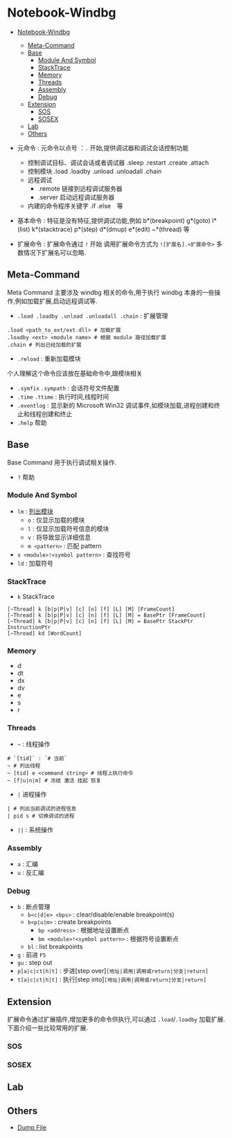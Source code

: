 # Notebook-Windbg

* [Notebook-Windbg](#notebook-windbg)
  * [Meta-Command](#meta-command)
  * [Base](#base)
    * [Module And Symbol](#module-and-symbol)
    * [StackTrace](#stacktrace)
    * [Memory](#memory)
    * [Threads](#threads)
    * [Assembly](#assembly)
    * [Debug](#debug)
  * [Extension](#extension)
    * [SOS](#sos)
    * [SOSEX](#sosex)
  * [Lab](#lab)
  * [Others](#others)

* 元命令 : 元命令以点号 ：`.` 开始,提供调试器和调试会话控制功能
  * 控制调试目标、调试会话或者调试器 .sleep .restart .create .attach
  * 控制模块 .load .loadby .unload .unloadall .chain
  * 远程调试
    * .remote 链接到远程调试服务器
    * .server 启动远程调试服务器
  * 内建的命令程序关键字 .if .else　等
* 基本命令 : 特征是没有特征,提供调试功能,例如 b*(breakpoint) g*(goto) l*(list) k*(stacktrace) p*(step) d*(dmup) e*(edit) ~*(thread) 等
* 扩展命令 : 扩展命令通过 `!` 开始 调用扩展命令方式为 `![扩展名].<扩展命令>` 多数情况下扩展名可以忽略.

## Meta-Command

Meta Command 主要涉及 windbg 相关的命令,用于执行 windbg 本身的一些操作,例如加载扩展,启动远程调试等.

* `.load .loadby .unload .unloadall .chain` : 扩展管理

```shell
.load <path_to_ext/ext.dll> # 加载扩展
.loadby <ext> <module name> # 根据 module 路径加载扩展
.chain # 列出已经加载的扩展
```

* `.reload` : 重新加载模块

个人理解这个命令应该放在基础命令中,跟模块相关

* `.symfix` `.sympath` : 会话符号文件配置
* `.time` `.ttime` : 执行时间,线程时间
* `.eventlog` : 显示新的 Microsoft Win32 调试事件,如模块加载,进程创建和终止和线程创建和终止
* `.help` 帮助

## Base

Base Command 用于执行调试相关操作.

* `?` 帮助

### Module And Symbol

* `lm` : [列出模块](https://docs.microsoft.com/zh-cn/windows-hardware/drivers/debugger/lm--list-loaded-modules-)
  * `o` : 仅显示加载的模块
  * `l` : 仅显示加载符号信息的模块
  * `v` : 将导致显示详细信息
  * `m <pattern>` : 匹配 pattern
* `x <module>!<symbol pattern>` : 查找符号
* `ld` : 加载符号

### StackTrace

* `k` StackTrace

```shell
[~Thread] k [b|p|P|v] [c] [n] [f] [L] [M] [FrameCount]
[~Thread] k [b|p|P|v] [c] [n] [f] [L] [M] = BasePtr [FrameCount]
[~Thread] k [b|p|P|v] [c] [n] [f] [L] [M] = BasePtr StackPtr InstructionPtr
[~Thread] kd [WordCount]
```

### Memory

* d
* dt
* dx
* dv
* e
* s
* r

### Threads

* `~` : 线程操作

```shell
# `[tid]` : `# 当前`
~ # 列出线程
~ [tid] e <command string> # 线程上执行命令
~ [f|u|n|m] # 冻结 激活 挂起 恢复
```

* `|` 进程操作

```shell
| # 列出当前调试的进程信息
| pid s # 切换调试的进程
```

* `||` : 系统操作

### Assembly

* `a` : 汇编
* `u` : 反汇编

### Debug

* `b` : 断点管理
  * `b<c|d|e> <bps>` : clear/disable/enable breakpoint(s)
  * `b<p|u|m>` : create breakpoints
    * `bp <address>` : 根据地址设置断点
    * `bm <module>!<symbol pattern>` : 根据符号设置断点
  * `bl` : list breakpoints
* `g` : 前进 `F5`
* `gu` : step out
* `p[a|c|ct|h|t]` : 步进[step over]`[地址|调用|调用或return|分支|return]`
* `t[a|c|ct|h|t]` : 执行[step into]`[地址|调用|调用或return|分支|return]`

## Extension

扩展命令通过扩展插件,增加更多的命令供执行,可以通过 `.load`/`.loadby` 加载扩展.下面介绍一些比较常用的扩展.

### SOS

### SOSEX

## Lab

## Others

* [Dump File](https://docs.microsoft.com/zh-cn/windows-hardware/drivers/debugger/user-mode-dump-files)